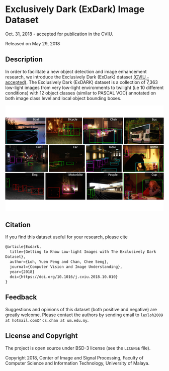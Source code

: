 # Exclusively Dark (ExDark) Image Dataset

Oct. 31, 2018 - accepted for publication in the CVIU.

Released on May 29, 2018

## Description

In order to facilitate a new object detection and image enhancement research, we introduce the Exclusively Dark (ExDark) dataset [(CVIU - accepted)](https://doi.org/10.1016/j.cviu.2018.10.010). The Exclusively Dark (ExDARK) dataset is a collection of 7,363 low-light images from very low-light environments to twilight (i.e 10 different conditions) with 12 object classes (similar to PASCAL VOC) annotated on both image class level and local object bounding boxes. 

![demo](Exdark.gif)


## Citation
If you find this dataset useful for your research, please cite
```
@article{Exdark,
  title={Getting to Know Low-light Images with The Exclusively Dark Dataset},
  author={Loh, Yuen Peng and Chan, Chee Seng},
  journal={Computer Vision and Image Understanding},
  year={2018}
  doi={https://doi.org/10.1016/j.cviu.2018.10.010}
}
```

## Feedback
Suggestions and opinions of this dataset (both positive and negative) are greatly welcome. Please contact the authors by sending email to
`lexloh2009 at hotmail.com`or `cs.chan at um.edu.my`.

## License and Copyright
The project is open source under BSD-3 license (see the ``` LICENSE ``` file).

Copyright 2018, Center of Image and Signal Processing, Faculty of Computer Science and Information Technology, University of Malaya.
